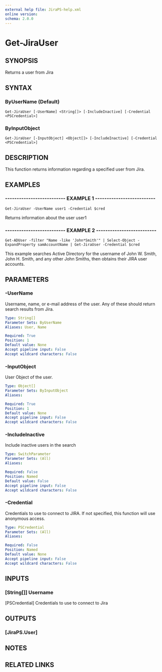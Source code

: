 ```yaml
---
external help file: JiraPS-help.xml
online version: 
schema: 2.0.0
---
```


# Get-JiraUser

## SYNOPSIS
Returns a user from Jira

## SYNTAX

### ByUserName (Default)
```
Get-JiraUser [-UserName] <String[]> [-IncludeInactive] [-Credential <PSCredential>]
```

### ByInputObject
```
Get-JiraUser [-InputObject] <Object[]> [-IncludeInactive] [-Credential <PSCredential>]
```

## DESCRIPTION
This function returns information regarding a specified user from Jira.

## EXAMPLES

### -------------------------- EXAMPLE 1 --------------------------
```
Get-JiraUser -UserName user1 -Credential $cred
```

Returns information about the user user1

### -------------------------- EXAMPLE 2 --------------------------
```
Get-ADUser -filter "Name -like 'John*Smith'" | Select-Object -ExpandProperty samAccountName | Get-JiraUser -Credential $cred
```

This example searches Active Directory for the username of John W.
Smith, John H.
Smith,
and any other John Smiths, then obtains their JIRA user accounts.

## PARAMETERS

### -UserName
Username, name, or e-mail address of the user.
Any of these should
return search results from Jira.

```yaml
Type: String[]
Parameter Sets: ByUserName
Aliases: User, Name

Required: True
Position: 1
Default value: None
Accept pipeline input: False
Accept wildcard characters: False
```

### -InputObject
User Object of the user.

```yaml
Type: Object[]
Parameter Sets: ByInputObject
Aliases: 

Required: True
Position: 1
Default value: None
Accept pipeline input: False
Accept wildcard characters: False
```

### -IncludeInactive
Include inactive users in the search

```yaml
Type: SwitchParameter
Parameter Sets: (All)
Aliases: 

Required: False
Position: Named
Default value: False
Accept pipeline input: False
Accept wildcard characters: False
```

### -Credential
Credentials to use to connect to JIRA.
If not specified, this function will use anonymous access.

```yaml
Type: PSCredential
Parameter Sets: (All)
Aliases: 

Required: False
Position: Named
Default value: None
Accept pipeline input: False
Accept wildcard characters: False
```

## INPUTS

### [String[]] Username
[PSCredential] Credentials to use to connect to Jira

## OUTPUTS

### [JiraPS.User]

## NOTES

## RELATED LINKS

